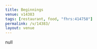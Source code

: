 ```yaml
---
title: Beginnings
venue: v14383
tags: [restaurant, food, "fhrs:414758"]
permalink: /v/14383/
layout: venue
---
```

null